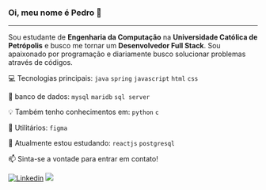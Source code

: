 ### Oi, meu nome é Pedro 👋
---
Sou estudante de **Engenharia da Computação** na **Universidade Católica de Petrópolis** e busco me tornar um **Desenvolvedor Full Stack**. Sou apaixonado por programação e diariamente busco solucionar problemas através de códigos.

:computer: Tecnologias principais: `java` `spring`  `javascript` `html` `css`

:floppy_disk: banco de dados: `mysql` `maridb` `sql server`

:bulb: Também tenho conhecimentos em: `python` `c`

:triangular_ruler: Utilitários: `figma`

:pencil: Atualmente estou estudando: `reactjs` `postgresql`

:mailbox: Sinta-se a vontade para entrar em contato!

[![Linkedin](https://img.shields.io/badge/Linkedin-a64dff?style=for-the-badge&logo=Linkedin&logoColor=white)](https://www.linkedin.com/in/pedrodellolio/)
[![](https://img.shields.io/badge/Gmail-a64dff?style=for-the-badge&logo=Gmail&logoColor=white)](mailto:ph.dellolio@gmail.com)
